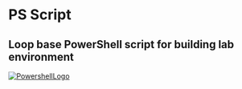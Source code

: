# PS Script
## Loop base PowerShell script for building lab environment
[![PowershellLogo](https://www.powershellgallery.com/Content/Images/Branding/psgallerylogo.svg)](https://img.shields.io/badge/-v.5.1-blue)

